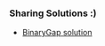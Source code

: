 ### Sharing Solutions :)


* [BinaryGap solution](https://codility.com/demo/results/trainingKTG788-KU5/)

